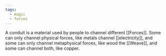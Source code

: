 ```yaml
---
tags:
  - magic
  - forces
---
```

A conduit is a material used by people to channel different [[Forces]]. Some can only channel physical forces, like metals channel [[electricity]], and some can only channel metaphysical forces, like wood the [[Weave]], and some can channel both, like copper.